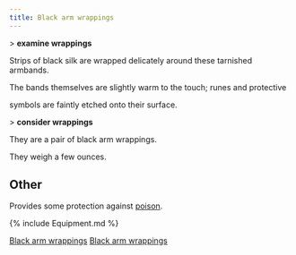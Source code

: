 ```yaml
---
title: Black arm wrappings
---
```


\> **examine wrappings**

Strips of black silk are wrapped delicately around these tarnished
armbands.

The bands themselves are slightly warm to the touch; runes and
protective

symbols are faintly etched onto their surface.

\> **consider wrappings**

They are a pair of black arm wrappings.

They weigh a few ounces.

## Other

Provides some protection against [poison](poison "wikilink").

{% include Equipment.md %}

[Black arm wrappings](Category:_Cloth_equipment "wikilink") [Black arm
wrappings](Category:Arms_items "wikilink")